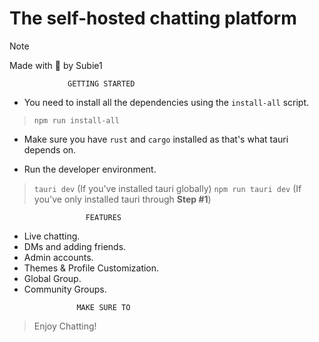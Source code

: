 # The self-hosted chatting platform
> [!NOTE]
> Made with 💖 by Subie1

`              GETTING STARTED              `
- You need to install all the dependencies using the `install-all` script.
> `npm run install-all`

- Make sure you have `rust` and `cargo` installed as that's what tauri depends on.

- Run the developer environment.
> `tauri dev` (If you've installed tauri globally)
> `npm run tauri dev` (If you've only installed tauri through **Step #1**)

`                  FEATURES                 `
- Live chatting.
- DMs and adding friends.
- Admin accounts.
- Themes & Profile Customization.
- Global Group.
- Community Groups.

`                MAKE SURE TO               `
> Enjoy Chatting!